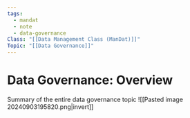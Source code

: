 ```yaml
---
tags:
  - mandat
  - note
  - data-governance
Class: "[[Data Management Class (ManDat)]]"
Topic: "[[Data Governance]]"
---
```


# Data Governance: Overview

Summary of the entire data governance topic
![[Pasted image 20240903195820.png|invert]]


